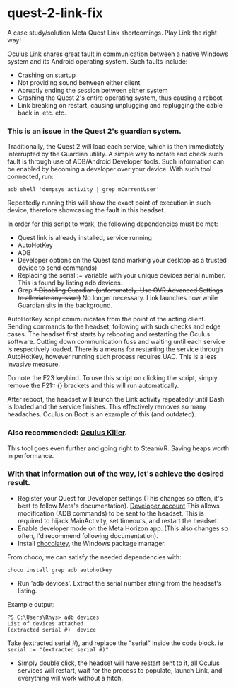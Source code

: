 ﻿# quest-2-link-fix

A case study/solution Meta Quest Link shortcomings. Play Link the right way!

Oculus Link shares great fault in communication between a native Windows system and its Android operating system. Such faults include:

* Crashing on startup
* Not providing sound between either client
* Abruptly ending the session between either system
* Crashing the Quest 2's entire operating system, thus causing a reboot
* Link breaking on restart, causing unplugging and replugging the cable back in.
etc. etc.

### This is an issue in the Quest 2's guardian system.

Traditionally, the Quest 2 will load each service, which is then immediately interrupted by the Guardian utility. A simple way to notate and check such fault is through use of ADB/Android Developer tools. Such information can be enabled by becoming a developer over your device. With such tool connected, run:

```adb shell 'dumpsys activity | grep mCurrentUser'```

Repeatedly running this will show the exact point of execution in such device, therefore showcasing the fault in this headset.

In order for this script to work, the following dependencies must be met:
* Quest link is already installed, service running
* AutoHotKey
* ADB
* Developer options on the Quest (and marking your desktop as a trusted device to send commands)
* Replacing the serial := variable with your unique devices serial number. This is found by listing adb devices.
* Grep
~~* Disabling Guardian (unfortunately. Use OVR Advanced Settings to alleviate any issue)~~ No longer necessary. Link launches now while Guardian sits in the background.

AutoHotKey script communicates from the point of the acting client. Sending commands to the headset, following with such checks and edge cases. The headset first starts by rebooting and restarting the Oculus software. Cutting down communication fuss and waiting until each service is respectively loaded. There is a means for restarting the service through AutoHotKey, however running such process requires UAC. This is a less invasive measure.

Do note the F23 keybind. To use this script on clicking the script, simply remove the F21:: {} brackets and this will run automatically.

After reboot, the headset will launch the Link activity repeatedly until Dash is loaded and the service finishes. This effectively removes so many headaches. Oculus on Boot is an example of this (and outdated).

### Also recommended: [Oculus Killer](https://github.com/LibreQuest/OculusKiller).
This tool goes even further and going right to SteamVR. Saving heaps worth in performance.


### With that information out of the way, let's achieve the desired result.
- Register your Quest for Developer settings (This changes so often, it's best to follow Meta's documentation). [Developer account](https://developer.oculus.com/sign-up/)
This allows modification (ADB commands) to be sent to the headset. This is required to hijack MainActivity, set timeouts, and restart the headset.
- Enable developer mode on the Meta Horizon app. (This also changes so often, I'd recommend following documentation).
- Install [chocolatey](https://chocolatey.org/), the Windows package manager.

From choco, we can satisfy the needed dependencies with:
```
choco install grep adb autohotkey
```

- Run 'adb devices'. Extract the serial number string from the headset's listing.

Example output:
```
PS C:\Users\Rhys> adb devices
List of devices attached
(extracted serial #)  device
```
Take (extracted serial #), and replace the "serial" inside the code block. ie
```serial := "(extracted serial #)" ```
- Simply double click, the headset will have restart sent to it, all Oculus services will restart, wait for the process to populate, launch Link, and everything will work without a hitch.
